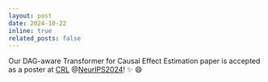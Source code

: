 ```yaml
---
layout: post
date: 2024-10-22
inline: true
related_posts: false
---
```


Our DAG-aware Transformer for Causal Effect Estimation paper is
accepted as a poster at [CRL](https://crl-community.github.io/neurips24/call.html) @[NeurIPS2024](https://neurips.cc/)! :sparkles: :smile:
